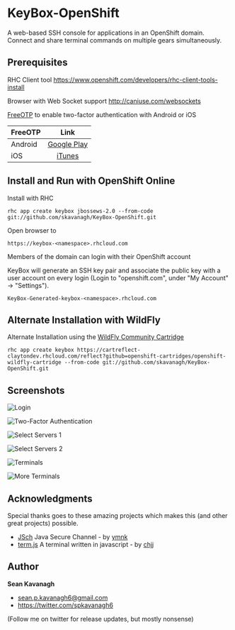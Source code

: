 KeyBox-OpenShift
======
A web-based SSH console for applications in an OpenShift domain. Connect and share terminal commands on multiple gears simultaneously.

Prerequisites
-------------
RHC Client tool
https://www.openshift.com/developers/rhc-client-tools-install

Browser with Web Socket support
http://caniuse.com/websockets

[FreeOTP](https://fedorahosted.org/freeotp) to enable two-factor authentication with Android or iOS

| FreeOTP      | Link                                                                                 |
|:------------- |:------------------------------------------------------------------------------------:|
| Android       | [Google Play](https://play.google.com/store/apps/details?id=org.fedorahosted.freeotp)|
| iOS           | [iTunes](https://itunes.apple.com/us/app/freeotp/id872559395)                        |

Install and Run with OpenShift Online
------
Install with RHC

    rhc app create keybox jbossews-2.0 --from-code git://github.com/skavanagh/KeyBox-OpenShift.git

Open browser to

    https://keybox-<namespace>.rhcloud.com

Members of the domain can login with their OpenShift account

KeyBox will generate an SSH key pair and associate the public key with a user account on every login (Login to "openshift.com", under "My Account" -> "Settings").

    KeyBox-Generated-keybox-<namespace>.rhcloud.com


Alternate Installation with WildFly
------
Alternate Installation using the [WildFly Community Cartridge](https://github.com/openshift-cartridges/openshift-wildfly-cartridge)

    rhc app create keybox https://cartreflect-claytondev.rhcloud.com/reflect?github=openshift-cartridges/openshift-wildfly-cartridge --from-code git://github.com/skavanagh/KeyBox-OpenShift.git


Screenshots
-----------

![Login](http://sshkeybox.com/img/screenshots/openshift/login.png)

![Two-Factor Authentication](http://sshkeybox.com/img/screenshots/openshift/two-factor.png)

![Select Servers 1](http://sshkeybox.com/img/screenshots/openshift/server_list1.png)

![Select Servers 2](http://sshkeybox.com/img/screenshots/openshift/server_list2.png)

![Terminals](http://sshkeybox.com/img/screenshots/openshift/terms1.png)

![More Terminals](http://sshkeybox.com/img/screenshots/openshift/terms2.png)


Acknowledgments
------
Special thanks goes to these amazing projects which makes this (and other great projects) possible.

+ [JSch](http://www.jcraft.com/jsch) Java Secure Channel - by [ymnk](https://github.com/ymnk)
+ [term.js](https://github.com/chjj/term.js) A terminal written in javascript - by [chjj](https://github.com/chjj)


Author
------
**Sean Kavanagh**

+ sean.p.kavanagh6@gmail.com
+ https://twitter.com/spkavanagh6

(Follow me on twitter for release updates, but mostly nonsense)


